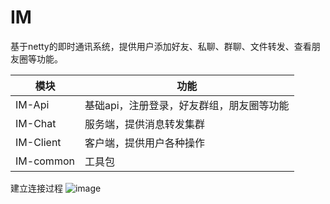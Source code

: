 # IM

基于netty的即时通讯系统，提供用户添加好友、私聊、群聊、文件转发、查看朋友圈等功能。


| 模块      | 功能                                      |
| --------- | ----------------------------------------- |
| IM-Api    | 基础api，注册登录，好友群组，朋友圈等功能 |
| IM-Chat   | 服务端，提供消息转发集群                  |
| IM-Client | 客户端，提供用户各种操作                  |
| IM-common | 工具包                                    |


建立连接过程
![image](https://mini-tao.oss-cn-guangzhou.aliyuncs.com/%E5%BB%BA%E7%AB%8B%E8%BF%9E%E6%8E%A5.png?versionId=CAEQERiBgMDi1qiy7RciIDVhZGU0NDI5ZjkxMjQwMmRhNzNlMTJiY2Y4ODYyZTM2)


